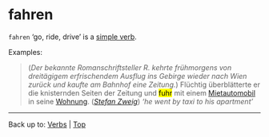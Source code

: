 # fahren

`fahren` ‘go, ride, drive’ is a [simple verb](../../simpleVerbs.md).

Examples:

> (*Der bekannte Romanschriftsteller R. kehrte frühmorgens von dreitägigem erfrischendem Ausflug ins Gebirge wieder nach Wien zurück und kaufte am Bahnhof eine Zeitung.*) Flüchtig überblätterte er die knisternden Seiten der Zeitung und <mark>fuhr</mark> mit einem [Mietautomobil](../../../nouns/m/mi/Mietautomobil.md) in seine [Wohnung](../../../nouns/w/wo/Wohnung.md). (*[Stefan Zweig](../../../texts/StefanZweig/BriefEinerUnbekannten.md)*) *‘he went by taxi to his apartment’*

----

Back up to: [Verbs](../../index.md) | [Top](../../../index.md)
